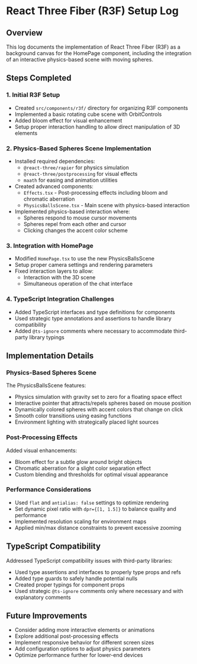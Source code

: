 # React Three Fiber (R3F) Setup Log

## Overview

This log documents the implementation of React Three Fiber (R3F) as a background canvas for the HomePage component, including the integration of an interactive physics-based scene with moving spheres.

## Steps Completed

### 1. Initial R3F Setup

- Created `src/components/r3f/` directory for organizing R3F components
- Implemented a basic rotating cube scene with OrbitControls
- Added bloom effect for visual enhancement
- Setup proper interaction handling to allow direct manipulation of 3D elements

### 2. Physics-Based Spheres Scene Implementation

- Installed required dependencies:
  - `@react-three/rapier` for physics simulation
  - `@react-three/postprocessing` for visual effects
  - `maath` for easing and animation utilities
- Created advanced components:
  - `Effects.tsx` - Post-processing effects including bloom and chromatic aberration
  - `PhysicsBallsScene.tsx` - Main scene with physics-based interaction
- Implemented physics-based interaction where:
  - Spheres respond to mouse cursor movements
  - Spheres repel from each other and cursor
  - Clicking changes the accent color scheme

### 3. Integration with HomePage

- Modified `HomePage.tsx` to use the new PhysicsBallsScene
- Setup proper camera settings and rendering parameters
- Fixed interaction layers to allow:
  - Interaction with the 3D scene
  - Simultaneous operation of the chat interface

### 4. TypeScript Integration Challenges

- Added TypeScript interfaces and type definitions for components
- Used strategic type annotations and assertions to handle library compatibility
- Added `@ts-ignore` comments where necessary to accommodate third-party library typings

## Implementation Details

### Physics-Based Spheres Scene

The PhysicsBallsScene features:

- Physics simulation with gravity set to zero for a floating space effect
- Interactive pointer that attracts/repels spheres based on mouse position
- Dynamically colored spheres with accent colors that change on click
- Smooth color transitions using easing functions
- Environment lighting with strategically placed light sources

### Post-Processing Effects

Added visual enhancements:

- Bloom effect for a subtle glow around bright objects
- Chromatic aberration for a slight color separation effect
- Custom blending and thresholds for optimal visual appearance

### Performance Considerations

- Used `flat` and `antialias: false` settings to optimize rendering
- Set dynamic pixel ratio with `dpr={[1, 1.5]}` to balance quality and performance
- Implemented resolution scaling for environment maps
- Applied min/max distance constraints to prevent excessive zooming

## TypeScript Compatibility

Addressed TypeScript compatibility issues with third-party libraries:

- Used type assertions and interfaces to properly type props and refs
- Added type guards to safely handle potential nulls
- Created proper typings for component props
- Used strategic `@ts-ignore` comments only where necessary and with explanatory comments

## Future Improvements

- Consider adding more interactive elements or animations
- Explore additional post-processing effects
- Implement responsive behavior for different screen sizes
- Add configuration options to adjust physics parameters
- Optimize performance further for lower-end devices
